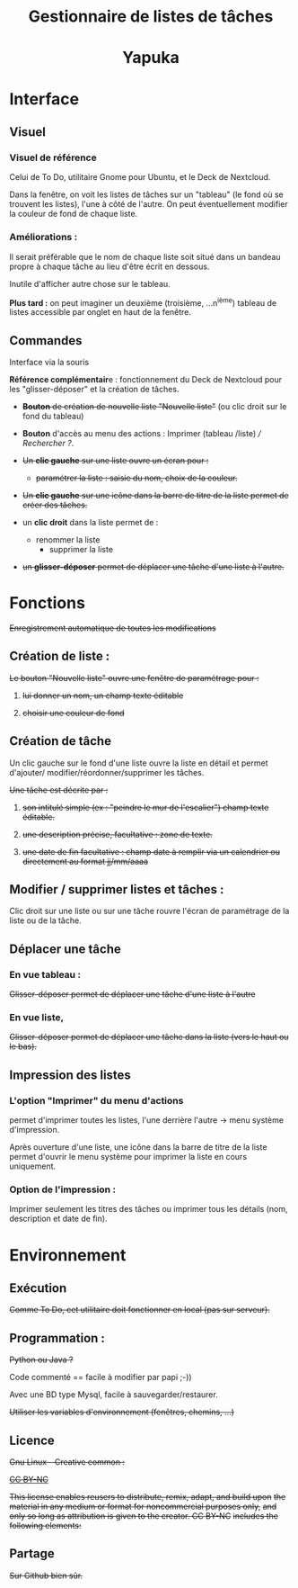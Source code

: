# <center>Gestionnaire de listes de tâches</center>

# <center>Yapuka</center>

# Interface

## Visuel

### Visuel de référence

Celui de To Do, utilitaire Gnome pour Ubuntu, et le Deck de Nextcloud.

Dans la fenêtre, on voit les listes de tâches sur un \"tableau\" (le
fond où se trouvent les listes), l\'une à côté de l\'autre. On peut
éventuellement modifier la couleur de fond de chaque liste.

### Améliorations :

Il serait préférable que le nom de chaque liste soit situé dans un
bandeau propre à chaque tâche au lieu d\'être écrit en dessous.

Inutile d\'afficher autre chose sur le tableau.

**Plus tard :** on peut imaginer un deuxième (troisième, \...n<sup>ième</sup>)
tableau de listes accessible par onglet en haut de la fenêtre.

## Commandes

Interface via la souris 

**Référence complémentair**e : fonctionnement du Deck de Nextcloud pour
les \"glisser-déposer\" et la création de tâches.

- ~~**Bouton** de création de nouvelle liste \"Nouvelle liste\"~~ (ou clic droit sur le fond du tableau)

- **Bouton** d\'accès au menu des actions : Imprimer (tableau /liste) */ Rechercher ?*.

- ~~Un **clic gauche** sur une liste ouvre un écran pour :~~
  - ~~paramétrer la liste : saisie du nom, choix de la couleur.~~

- ~~Un **clic gauche** sur une icône dans la barre de titre de la liste permet de créer des tâches.~~

- un **clic droit** dans la liste permet de :
  - renommer la liste
    - supprimer la liste

- ~~un **glisser-déposer** permet de déplacer une tâche d\'une liste à l\'autre.~~

# Fonctions

~~Enregistrement automatique de toutes les modifications~~

## Création de liste :

~~Le bouton \"Nouvelle liste\" ouvre une fenêtre de paramétrage pour :~~

1. ~~lui donner un nom, un champ texte éditable~~

2. ~~choisir une couleur de fond~~

## Création de tâche

Un clic gauche sur le fond d\'une liste ouvre la liste en détail et
permet d\'ajouter/ modifier/réordonner/supprimer les tâches.

~~Une tâche est décrite par :~~

1. ~~son intitulé simple (ex : \"peindre le mur de l\'escalier\") champ texte éditable.~~

2. ~~une description précise, facultative : zone de texte.~~

3. ~~une date de fin facultative : champ date à remplir via un calendrier ou directement au format jj/mm/aaaa~~

## Modifier / supprimer listes et tâches : 

Clic droit sur une liste ou sur une tâche rouvre l\'écran de paramétrage
de la liste ou de la tâche.

## Déplacer une tâche

### En vue tableau : 

~~Glisser-déposer permet de déplacer une tâche d\'une liste à l\'autre~~

### En vue liste, 

~~Glisser-déposer permet de déplacer une tâche dans la liste (vers le haut ou le bas).~~

## Impression des listes

### L\'option \"Imprimer\" du menu d\'actions

permet d\'imprimer toutes les listes, l\'une derrière l\'autre → menu
système d\'impression.

Après ouverture d\'une liste, une icône dans la barre de titre de la
liste permet d\'ouvrir le menu système pour imprimer la liste en cours
uniquement.

### Option de l\'impression : 

Imprimer seulement les titres des tâches ou imprimer tous les détails
(nom, description et date de fin).

# Environnement

## Exécution

~~Comme To Do, cet utilitaire doit fonctionner en local (pas sur serveur).~~

## Programmation : 

~~Python ou Java ?~~

Code commenté == facile à modifier par papi ;-))

Avec une BD type Mysql, facile à sauvegarder/restaurer.

~~Utiliser les variables d\'environnement (fenêtres, chemins, \...)~~

## Licence

~~Gnu Linux - Creative common :~~

~~[CC BY-NC](https://creativecommons.org/licenses/by-nc/4.0/)~~

~~This license enables reusers to distribute, remix, adapt, and build upon~~
~~the material in any medium or format for noncommercial purposes only,~~
~~and only so long as attribution is given to the creator. CC BY-NC~~
~~includes the following elements:~~

## Partage 

~~Sur Github bien sûr.~~
